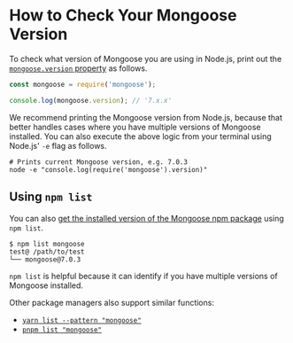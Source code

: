 # How to Check Your Mongoose Version

To check what version of Mongoose you are using in Node.js, print out the [`mongoose.version` property](./api/mongoose.html#Mongoose.prototype.version) as follows.

```javascript
const mongoose = require('mongoose');

console.log(mongoose.version); // '7.x.x'
```

We recommend printing the Mongoose version from Node.js, because that better handles cases where you have multiple versions of Mongoose installed.
You can also execute the above logic from your terminal using Node.js' `-e` flag as follows.

```
# Prints current Mongoose version, e.g. 7.0.3
node -e "console.log(require('mongoose').version)"
```

## Using `npm list`

You can also [get the installed version of the Mongoose npm package](https://masteringjs.io/tutorials/npm/version) using `npm list`.

```
$ npm list mongoose
test@ /path/to/test
└── mongoose@7.0.3 
```

`npm list` is helpful because it can identify if you have multiple versions of Mongoose installed.

Other package managers also support similar functions:

- [`yarn list --pattern "mongoose"`](https://classic.yarnpkg.com/lang/en/docs/cli/list/)
- [`pnpm list "mongoose"`](https://pnpm.io/cli/list)
